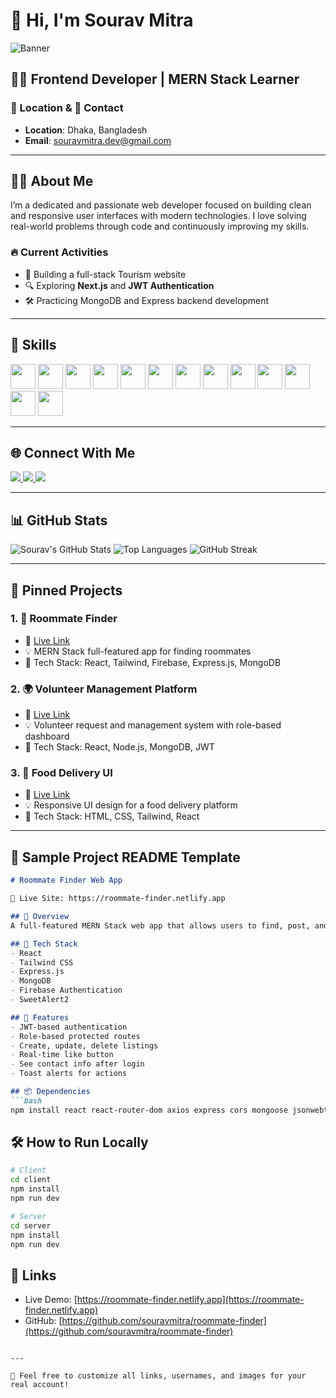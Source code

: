 # 👋 Hi, I'm Sourav Mitra

![Banner](https://i.imgur.com/YOUR_BANNER_IMAGE.png)

## 👨‍💻 Frontend Developer | MERN Stack Learner

### 📍 Location & 📧 Contact

* **Location**: Dhaka, Bangladesh
* **Email**: [souravmitra.dev@gmail.com](mailto:souravmitra.dev@gmail.com)

---

## 🧑‍💼 About Me

I’m a dedicated and passionate web developer focused on building clean and responsive user interfaces with modern technologies. I love solving real-world problems through code and continuously improving my skills.

### 🔥 Current Activities

* 🚀 Building a full-stack Tourism website
* 🔍 Exploring **Next.js** and **JWT Authentication**
* 🛠️ Practicing MongoDB and Express backend development

---

## 🚀 Skills

<p align="left">
  <img src="https://cdn.jsdelivr.net/gh/devicons/devicon/icons/html5/html5-original.svg" width="40" />
  <img src="https://cdn.jsdelivr.net/gh/devicons/devicon/icons/css3/css3-original.svg" width="40" />
  <img src="https://cdn.jsdelivr.net/gh/devicons/devicon/icons/javascript/javascript-original.svg" width="40" />
  <img src="https://cdn.jsdelivr.net/gh/devicons/devicon/icons/react/react-original.svg" width="40" />
  <img src="https://cdn.jsdelivr.net/gh/devicons/devicon/icons/nextjs/nextjs-original.svg" width="40" />
  <img src="https://cdn.jsdelivr.net/gh/devicons/devicon/icons/tailwindcss/tailwindcss-plain.svg" width="40" />
  <img src="https://cdn.jsdelivr.net/gh/devicons/devicon/icons/bootstrap/bootstrap-original.svg" width="40" />
  <img src="https://cdn.jsdelivr.net/gh/devicons/devicon/icons/git/git-original.svg" width="40" />
  <img src="https://cdn.jsdelivr.net/gh/devicons/devicon/icons/github/github-original.svg" width="40" />
  <img src="https://cdn.jsdelivr.net/gh/devicons/devicon/icons/nodejs/nodejs-original.svg" width="40" />
  <img src="https://cdn.jsdelivr.net/gh/devicons/devicon/icons/express/express-original.svg" width="40" />
  <img src="https://cdn.jsdelivr.net/gh/devicons/devicon/icons/mongodb/mongodb-original.svg" width="40" />
  <img src="https://cdn.jsdelivr.net/gh/devicons/devicon/icons/firebase/firebase-plain.svg" width="40" />
</p>

---

## 🌐 Connect With Me

<p>
  <a href="https://www.linkedin.com/in/souravmitra" target="_blank">
    <img src="https://img.shields.io/badge/LinkedIn-blue?logo=linkedin&style=for-the-badge" />
  </a>
  <a href="mailto:souravmitra.dev@gmail.com">
    <img src="https://img.shields.io/badge/Gmail-D14836?style=for-the-badge&logo=gmail&logoColor=white" />
  </a>
  <a href="https://github.com/souravmitra">
    <img src="https://img.shields.io/badge/GitHub-100000?style=for-the-badge&logo=github&logoColor=white" />
  </a>
</p>

---

## 📊 GitHub Stats

![Sourav's GitHub Stats](https://github-readme-stats.vercel.app/api?username=souravmitra\&show_icons=true\&theme=radical)
![Top Languages](https://github-readme-stats.vercel.app/api/top-langs/?username=souravmitra\&layout=compact\&theme=radical)
![GitHub Streak](https://streak-stats.demolab.com/?user=souravmitra\&theme=radical)

---

## 📌 Pinned Projects

### 1. 🏨 Roommate Finder

* 🔗 [Live Link](https://roommate-finder.netlify.app)
* 💡 MERN Stack full-featured app for finding roommates
* 🔧 Tech Stack: React, Tailwind, Firebase, Express.js, MongoDB

### 2. 🌍 Volunteer Management Platform

* 🔗 [Live Link](https://volunteer-app.netlify.app)
* 💡 Volunteer request and management system with role-based dashboard
* 🔧 Tech Stack: React, Node.js, MongoDB, JWT

### 3. 🍔 Food Delivery UI

* 🔗 [Live Link](https://fastfood-delivery-ui.netlify.app)
* 💡 Responsive UI design for a food delivery platform
* 🔧 Tech Stack: HTML, CSS, Tailwind, React

---

## 📁 Sample Project README Template

````md
# Roommate Finder Web App

🔗 Live Site: https://roommate-finder.netlify.app

## 📝 Overview
A full-featured MERN Stack web app that allows users to find, post, and manage roommate listings with authentication and user-specific dashboards.

## 🚀 Tech Stack
- React
- Tailwind CSS
- Express.js
- MongoDB
- Firebase Authentication
- SweetAlert2

## 🔑 Features
- JWT-based authentication
- Role-based protected routes
- Create, update, delete listings
- Real-time like button
- See contact info after login
- Toast alerts for actions

## 📦 Dependencies
```bash
npm install react react-router-dom axios express cors mongoose jsonwebtoken
````

## 🛠️ How to Run Locally

```bash
# Client
cd client
npm install
npm run dev

# Server
cd server
npm install
npm run dev
```

## 🔗 Links

* Live Demo: [https://roommate-finder.netlify.app](https://roommate-finder.netlify.app)
* GitHub: [https://github.com/souravmitra/roommate-finder](https://github.com/souravmitra/roommate-finder)

```

---

📝 Feel free to customize all links, usernames, and images for your real account!

```
